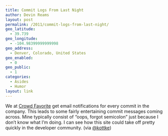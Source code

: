```yaml
---
title: Commit Logs From Last Night
author: Devin Reams
layout: post
permalink: /2011/commit-logs-from-last-night/
geo_latitude:
  - 39.739
geo_longitude:
  - -104.98399999999998
geo_address:
  - Denver, Colorado, United States
geo_enabled:
  - 0
geo_public:
  - 1
categories:
  - Asides
  - Humor
layout: link
---
```

We at [Crowd Favorite][1] get email notifications for every commit in the company. This leads to some fairly entertaining commit messages coming across. Mine typically consist of &#8220;oops, forgot semicolon&#8221; just because I don&#8217;t know what I&#8217;m doing. I can see how this site could take off pretty quickly in the developer community. (via [@kottke][2])

 [1]: http://crowdfavorite.com
 [2]: http://kottke.org/11/10/commit-logs-from-last-night